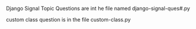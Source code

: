  Django Signal Topic Questions are int he file named django-signal-ques#.py

 custom class question is in the file custom-class.py
